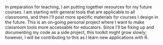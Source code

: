 In preparation for teaching, I am putting together resources for my future courses. I am starting with general tools that are applicable to all classrooms, and then I'll post more specific  materials for courses I design in the future. This is an on-going personal project where I want to make classroom tools more accessable for educators. Since I'll be fixing up and documenting my code as a side project, this toolkit might grow slowly; however, I will be contributing to this as I learn new applications with R.
